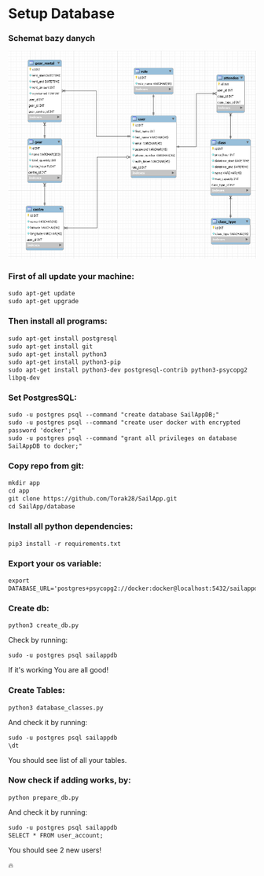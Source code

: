 # Setup Database

### Schemat bazy danych

![alt text](schemat_bazki.png)


### First of all update your machine:

```
sudo apt-get update
sudo apt-get upgrade
```

### Then install all programs:

```
sudo apt-get install postgresql
sudo apt-get install git
sudo apt-get install python3
sudo apt-get install python3-pip
sudo apt-get install python3-dev postgresql-contrib python3-psycopg2 libpq-dev
```

### Set PostgresSQL:

```
sudo -u postgres psql --command "create database SailAppDB;"
sudo -u postgres psql --command "create user docker with encrypted password 'docker';"
sudo -u postgres psql --command "grant all privileges on database SailAppDB to docker;"
```

### Copy repo from git:

```
mkdir app
cd app
git clone https://github.com/Torak28/SailApp.git
cd SailApp/database
```

### Install all python dependencies:

```
pip3 install -r requirements.txt
```

### Export your os variable:

```
export DATABASE_URL='postgres+psycopg2://docker:docker@localhost:5432/sailappdb'
```

### Create db:

```
python3 create_db.py
```

Check by running:

```
sudo -u postgres psql sailappdb
```

If it's working You are all good!

### Create Tables:

```
python3 database_classes.py
```

And check it by running:

```
sudo -u postgres psql sailappdb
\dt
```
You should see list of all your tables.

### Now check if adding works, by:

```
python prepare_db.py
```

And check it by running:

```
sudo -u postgres psql sailappdb
SELECT * FROM user_account;
```

You should see 2 new users!

:fire:
